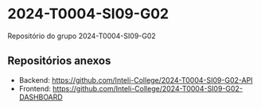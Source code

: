 # 2024-T0004-SI09-G02
Repositório do grupo 2024-T0004-SI09-G02

## Repositórios anexos

- Backend: https://github.com/Inteli-College/2024-T0004-SI09-G02-API
- Frontend: https://github.com/Inteli-College/2024-T0004-SI09-G02-DASHBOARD

